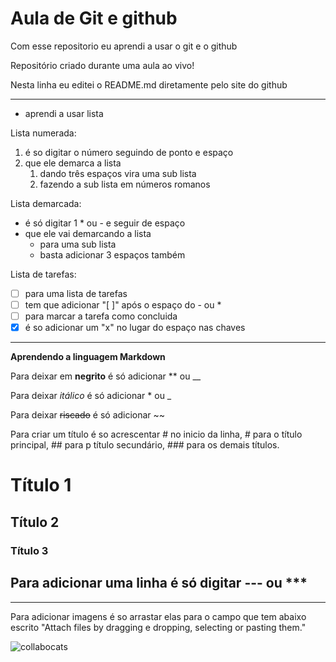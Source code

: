 # Aula de Git e github
Com esse repositorio eu aprendi a usar o git e o github

Repositório criado durante uma aula ao vivo!

Nesta linha eu editei o README.md diretamente pelo site do github

***

* aprendi a usar lista

Lista numerada:

1. é so digitar o número seguindo de ponto e espaço
2. que ele demarca a lista
   1. dando três espaços vira uma sub lista
   2. fazendo a sub lista em números romanos

Lista demarcada:

* é só digitar 1 * ou - e seguir de espaço
* que ele vai demarcando a lista
   * para uma sub lista
   * basta adicionar 3 espaços também

Lista de tarefas:

- [ ] para uma lista de tarefas
- [ ] tem que adicionar "[ ]" após o espaço do - ou *
- [ ] para marcar a tarefa como concluida
- [x] é so adicionar um "x" no lugar do espaço nas chaves

***

**Aprendendo a linguagem Markdown**

Para deixar em **negrito** é só adicionar ** ou __

Para deixar *itálico* é só adicionar * ou _

Para deixar ~~riscado~~ é só adicionar ~~

Para criar um título é so acrescentar # no inicio da linha, # para o título principal, ## para p título secundário, ### para os demais títulos.

# Título 1
## Título 2
### Título 3

Para adicionar uma linha é só digitar --- ou ***
---
***

Para adicionar imagens é so arrastar elas para o campo que tem abaixo escrito "Attach files by dragging e dropping, selecting or pasting them."

![collabocats](https://user-images.githubusercontent.com/129125907/228117799-7225fe41-f6de-4d79-8cdd-e865441cb7c3.jpg)
